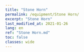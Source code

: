 ```yaml
---
title: "Stone Horn"
permalink: /equipment/Stone Horn/
excerpt: "Stone Horn"
last_modified_at: 2021-01-26
lang: en
ref: "Stone Horn.md"
toc: false
classes: wide
---
```


